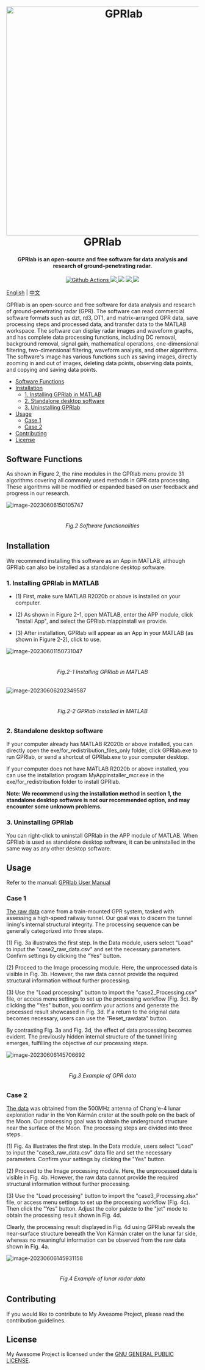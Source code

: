<h1 align="center">
  <img src="https://raw.githubusercontent.com/erbiaoger/PicGo/main/20230404/202306061528806.jpg" alt="GPRlab" width="600">
      <br>GPRlab<br>
</h1>


<h4 align="center">GPRlab is an open-source and free software for data analysis and research of ground-penetrating radar.</h4>

<p align="center">
  <a href="https://github.com/xiongGPR/GPRlab/actions">
    <img src="https://img.shields.io/github/actions/workflow/status/xiongGPR/GPRlab/release.yml?branch=master&style=flat-square" alt="Github Actions">
  </a>
  <a href="https://goreportcard.com/report/github.com/xiongGPR/GPRlab">
    <img src="https://goreportcard.com/badge/github.com/xiongGPR/GPRlab?style=flat-square">
  </a>
  <img src="https://img.shields.io/github/go-mod/go-version/xiongGPR/GPRlab?style=flat-square">
  <a href="https://github.com/xiongGPR/GPRlab/releases">
    <img src="https://img.shields.io/github/release/xiongGPR/GPRlab/all.svg?style=flat-square">
  </a>
  <a href="https://github.com/xiongGPR/GPRlab/releases/tag/premium">
    <img src="https://img.shields.io/badge/release-Premium-00b4f0?style=flat-square">
  </a>
</p>

[English](https://github.com/xiongGPR/GPRlab/blob/main/README.md)  |  [中文](https://github.com/xiongGPR/GPRlab/blob/main/Readme_cn.md)

GPRlab is an open-source and free software for data analysis and research of ground-penetrating radar (GPR). The software can read commercial software formats such as dzt, rd3, DT1, and matrix-arranged GPR data, save processing steps and processed data, and transfer data to the MATLAB workspace. The software can display radar images and waveform graphs, and has complete data processing functions, including DC removal, background removal, signal gain, mathematical operations, one-dimensional filtering, two-dimensional filtering, waveform analysis, and other algorithms. The software's image has various functions such as saving images, directly zooming in and out of images, deleting data points, observing data points, and copying and saving data points.

- [Software Functions](#software-functions)
- [Installation](#installation)
  - [1. Installing GPRlab in MATLAB](#1-installing-gprlab-in-matlab)
  - [2. Standalone desktop software](#2-standalone-desktop-software)
  - [3. Uninstalling GPRlab](#3-uninstalling-gprlab)
- [Usage](#usage)
  - [Case 1](#case-1)
  - [Case 2](#case-2)
- [Contributing](#contributing)
- [License](#license)


## Software Functions

As shown in Figure 2, the nine modules in the GPRlab menu provide 31 algorithms covering all commonly used methods in GPR data processing. These algorithms will be modified or expanded based on user feedback and progress in our research.

![image-20230606150105747](https://raw.githubusercontent.com/erbiaoger/PicGo/main/20230404/202306062013495.jpg)

<h6 align="center">
<br>Fig.2 Software functionalities<br>
</h6>


## Installation

We recommend installing this software as an App in MATLAB, although GPRlab can also be installed as a standalone desktop software.

### 1. Installing GPRlab in MATLAB

- (1) First, make sure MATLAB R2020b or above is installed on your computer.

- (2) As shown in Figure 2-1, open MATLAB, enter the APP module, click "Install App", and select the GPRlab.mlappinstall we provide.

- (3) After installation, GPRlab will appear as an App in your MATLAB (as shown in Figure 2-2), click to use.

![image-20230601150731047](https://raw.githubusercontent.com/erbiaoger/PicGo/main/20230404/202306062011123.bmp)

<h6 align="center">
<br>Fig.2-1 Installing GPRlab in MATLAB<br>
</h6>

![image-20230606202349587](https://raw.githubusercontent.com/erbiaoger/PicGo/main/20230404/202306062023722.png)

<h6 align="center">
<br>Fig.2-2 GPRlab installed in MATLAB<br>
</h6>



### 2. Standalone desktop software

If your computer already has MATLAB R2020b or above installed, you can directly open the exe/for_redistribution_files_only folder, click GPRlab.exe to run GPRlab, or send a shortcut of GPRlab.exe to your computer desktop.

If your computer does not have MATLAB R2020b or above installed, you can use the installation program MyAppInstaller_mcr.exe in the exe/for_redistribution folder to install GPRlab.

**Note: We recommend using the installation method in section 1, the standalone desktop software is not our recommended option, and may encounter some unknown problems.**

### 3. Uninstalling GPRlab

You can right-click to uninstall GPRlab in the APP module of MATLAB. When GPRlab is used as standalone desktop software, it can be uninstalled in the same way as any other desktop software.

## Usage

Refer to the manual: [GPRlab User Manual](https://github.com/xiongGPR/GPRlab/blob/main/docs/GPRlab%20User%20Manual%20-English.pdf)

### Case 1

[The raw data](https://github.com/xiongGPR/GPRlab/blob/main/examples/case1/Case1_Processing.csv) came from a train-mounted GPR system, tasked with assessing a high-speed railway tunnel. Our goal was to discern the tunnel lining's internal structural integrity. The processing sequence can be generally categorized into three steps.

(1) Fig. 3a illustrates the first step. In the Data module, users select "Load" to input the "case2_raw_data.csv" and set the necessary parameters. Confirm settings by clicking the "Yes" button.

(2) Proceed to the Image processing module. Here, the unprocessed data is visible in Fig. 3b. However, the raw data cannot provide the required structural information without further processing.

(3) Use the "Load processing" button to import the "case2_Processing.csv" file, or access menu settings to set up the processing workflow (Fig. 3c). By clicking the "Yes" button, you confirm your actions and generate the processed result showcased in Fig. 3d. If a return to the original data becomes necessary, users can use the "Reset_rawdata" button.

By contrasting Fig. 3a and Fig. 3d, the effect of data processing becomes evident. The previously hidden internal structure of the tunnel lining emerges, fulfilling the objective of our processing steps.


![image-20230606145706692](https://raw.githubusercontent.com/erbiaoger/PicGo/main/20230404/202306062015981.svg)

<h6 align="center">
<br>Fig.3 Example of GPR data<br>
</h6>

### Case 2

[The data](https://github.com/xiongGPR/GPRlab/blob/main/examples/case2/case2_Processing.csv) was obtained from the 500MHz antenna of Chang'e-4 lunar exploration radar in the Von Kármán crater at the south pole on the back of the Moon. Our processing goal was to obtain the underground structure near the surface of the Moon. The processing steps are divided into three steps.

(1) Fig. 4a illustrates the first step. In the Data module, users select "Load" to input the "case3_raw_data.csv" data file and set the necessary parameters. Confirm your settings by clicking the "Yes" button.

(2) Proceed to the Image processing module. Here, the unprocessed data is visible in Fig. 4b. However, the raw data cannot provide the required structural information without further processing.

(3) Use the "Load processing" button to import the "case3_Processing.xlsx" file, or access menu settings to set up the processing workflow (Fig. 4c). Then click the "Yes" button. Adjust the color palette to the "jet" mode to obtain the processing result shown in Fig. 4d.

Clearly, the processing result displayed in Fig. 4d using GPRlab reveals the near-surface structure beneath the Von Kármán crater on the lunar far side, whereas no meaningful information can be observed from the raw data shown in Fig. 4a.

![image-20230606145931158](https://raw.githubusercontent.com/erbiaoger/PicGo/main/20230404/202306062017136.jpg)

<h6 align="center">
<br>Fig.4 Example of lunar radar data<br>
</h6>

## Contributing

If you would like to contribute to My Awesome Project, please read the contribution guidelines.

## License

My Awesome Project is licensed under the [GNU GENERAL PUBLIC LICENSE](https://github.com/xiongGPR/GPRlab/blob/main/LICENSE).
